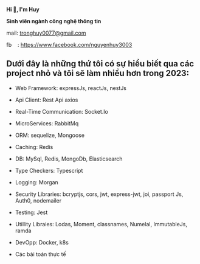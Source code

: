 **Hi ****👋****, I'm Huy**

**Sinh viên ngành công nghệ thông tin**

mail: <tronghuy0077@gmail.com>

fb    : <https://www.facebook.com/nguyenhuy3003>

Dưới đây là những thứ tôi có sự hiểu biết qua các project nhỏ và tôi sẽ làm nhiều hơn trong 2023:
------------------------------------------------

- Web Framework: expressJs, reactJs, nestJs

- Api Client: Rest Api axios

- Real-Time Communication: Socket.Io

- MicroServices: RabbitMq

- ORM: sequelize, Mongoose

- Caching: Redis

- DB: MySql, Redis, MongoDb, Elasticsearch

- Type Checkers: Typescript

- Logging: Morgan

- Security Libraries: bcryptjs, cors, jwt, express-jwt, joi, passport Js, Auth0, nodemailer

- Testing: Jest

- Utillity Libraies: Lodas, Moment, classnames, Numelal, ImmutableJs, ramda

- DevOpp: Docker, k8s

* Các bài toán thực tế
